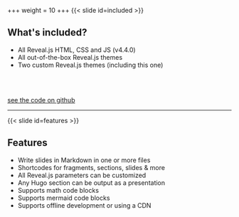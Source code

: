 +++
weight = 10
+++
{{< slide id=included >}}

## What's included?

- All Reveal.js HTML, CSS and JS (v4.4.0)
- All out-of-the-box Reveal.js themes
- Two custom Reveal.js themes (including this one)

<br>
<br>

[see the code on github](https://github.com/dzello/reveal-hugo)

---
{{< slide id=features >}}

## Features

- Write slides in Markdown in one or more files
- Shortcodes for fragments, sections, slides & more
- All Reveal.js parameters can be customized
- Any Hugo section can be output as a presentation
- Supports math code blocks
- Supports mermaid code blocks
- Supports offline development or using a CDN
